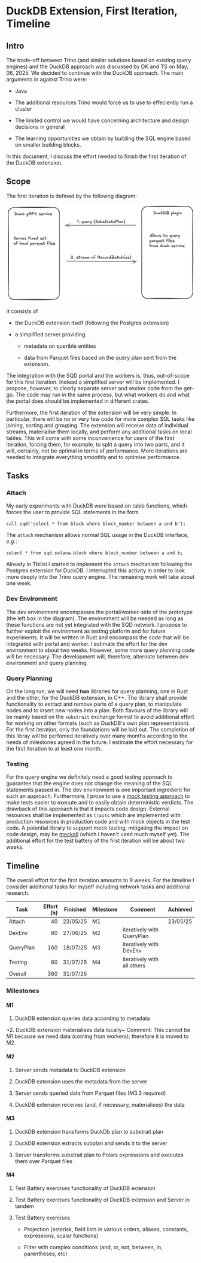 # DuckDB Extension, First Iteration, Timeline

## Intro

The trade-off between Trino (and similar solutions based on existing query engines) and the DuckDB approach was discussed by DK and TS on May, 06, 2025.
We decided to continue with the DuckDB approach. The main arguments in against Trino were:

* Java

* The additional resources Trino would force us to use to effeciently run a cluster 

* The limited control we would have concerning architecture and design decisions in general

* The learning opportunities we obtain by building the SQL engine based on smaller building blocks.

In this document, I discuss the effort needed to finish the first iteration of the DuckDB extension.

## Scope

The first iteration is defined by the followng diagram:

![DuckDB Prototype Architecture](attachments/duckdb-prototype.png?raw=true)

It consists of

* the DuckDB extension itself (following the Postgres extension)

* a simplified server providing 

  * metadata on querible entities

  * data from Parquet files based on the query plan sent from the extension.

The integration with the SQD portal and the workers is, thus, out-of-scope for this first iteration.
Instead a simplified server will be implemented. I propose, however, to clearly separate server and worker code from the get-go.
The code may run in the same process, but what workers do and what the portal does should be implemented in different crates.

Furthermore, the first iteration of the extension will be very simple. In particular, there will be no or very few code for more complex SQL tasks like joining, sorting and grouping.
The extension will receive data of individual streams, materialise them locally, and perform any additional tasks on local tables.
This will come with some inconvenience for users of the first iteration, forcing them, for example, to split a query into two parts, and it will, certainly, not be optimal in terms of performance. More iterations are needed to integrate everything smoothly and to optimise performance.

## Tasks

### Attach

My early experiments with DuckDB were based on table functions, which forces the user to provide SQL statements in the form

```
call sqd('select * from block where block_number between a and b');
```

The `attach` mechanism allows normal SQL usage in the DuckDB interface, _e.g._:

```
select * from sqd.solana.block where block_number between a and b;
```

Already in Tbilisi I started to implement the `attach` mechanism following the Postgres extension for DuckDB.
I interrupted this activity in order to look more deeply into the Trino query engine.
The remaining work will take about one week.

### Dev Environment

The dev environment encompasses the portal/worker-side of the prototype (the left box in the diagram).
The environment will be needed as long as these functions are not yet integrated with the SQD network.
I propose to further exploit the environment as testing platform and for future experiments.
It will be written in Rust and encompass the code that will be integrated with portal and worker.
I estimate the effort for the dev environment to about two weeks. However, some more query planning code will be necessary.
The development will, therefore, alternate between dev environment and query planning.

### Query Planning

On the long run, we will need **two** libraries for query planning, one in Rust and the other, for the DuckDB extension, in C++.
The library shall provide functionality to extract and remove parts of a query plan, to manipulate nodes and to insert new nodes into a plan.
Both flavours of the library will be mainly based on the `substrait` exchange format to avoid additional effort for working on other formats (such as DuckDB's own plan representation).
For the first iteration, only the foundations will be laid out.
The completion of this libray will be perfomed iteratively over many months according to the needs of milestones agreed in the future.
I estimate the effort necessary for the first iteration to at least one month.

### Testing

For the query engine we definitely need a good testing approach to guarantee that the engine does not change the meaning of the SQL statements passed in.
The dev environment is one important ingredient for such an approach.
Furthermore, I prose to use a [mock testing approach](https://en.wikipedia.org/wiki/Mock_object) to make tests easier to execute and to easily obtain deterministic verdicts.
The drawback of this approach is that it impacts code design.
External resources shall be implemented as `traits` which are implemented with production resources in production code and with mock objects in the test code.
A potential library to support mock testing, mitigating the impact on code design, may be [mockall](https://docs.rs/mockall/latest/mockall/) (which I haven't used much myself yet).
The additional effort for the test battery of the first iteration will be about two weeks.

## Timeline

The overall effort for the first iteration amounts to 9 weeks. For the timeline I consider additional tasks for myself including network tasks and additional research.

| Task      | Effort (h) | Finished | Milestone | Comment                     | Achieved |
|-----------|-----------:|----------|-----------| ----------------------------|----------|
| Attach    |         40 | 23/05/25 | M1        |                             | 23/05/25 |
| DevEnv    |         80 | 27/06/25 | M2        | iteratively with QueryPlan  |          |
| QueryPlan |        160 | 18/07/25 | M3        | iteratively with DevEnv     |          |
| Testing   |         80 | 31/07/25 | M4        | iteratively with all others |          |
| Overall   |        360 | 31/07/25 |           |                             |          |

### Milestones

#### M1

1. DuckDB extension queries data according to metadata

~2. DuckDB extension materialises data locally~
Comment: This cannot be M1 because we need data (coming from workers); therefore it is moved to M2.

#### M2

1. Server sends metadata to DuckDB extension

2. DuckDB extension uses the metadata from the server

3. Server sends queried data from Parquet files (M3.3 required)

4. DuckDB extension receives (and, if necessary, materialises) the data 

#### M3

1. DuckDB extension transforms DuckDb plan to substrait plan

2. DuckDB extension extracts subplan and sends it to the server

3. Server transforms substrait plan to Polars expressions and executes them over Parquet files 

#### M4

1. Test Battery exercises functionality of DuckDB extension

2. Test Battery exercises functionality of DuckDB extension and Server in tandem

3. Test Battery exercises
   
   * Projection (asterisk, field lists in various orders, aliases, constants, expressions, scalar functions)

   * Filter with complex conditions (and, or, not, between, in, parentheses, etc)
